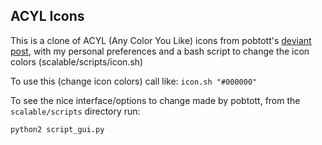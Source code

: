 ## ACYL Icons

This is a clone of ACYL (Any Color You Like) icons from pobtott's [deviant post](http://pobtott.deviantart.com/art/Any-Color-You-Like-175624910), with my personal preferences and a bash script to change the icon colors (scalable/scripts/icon.sh)

To use this (change icon colors) call like: `icon.sh "#000000"`

To see the nice interface/options to change made by pobtott, from the `scalable/scripts` directory run:

```
python2 script_gui.py
```


